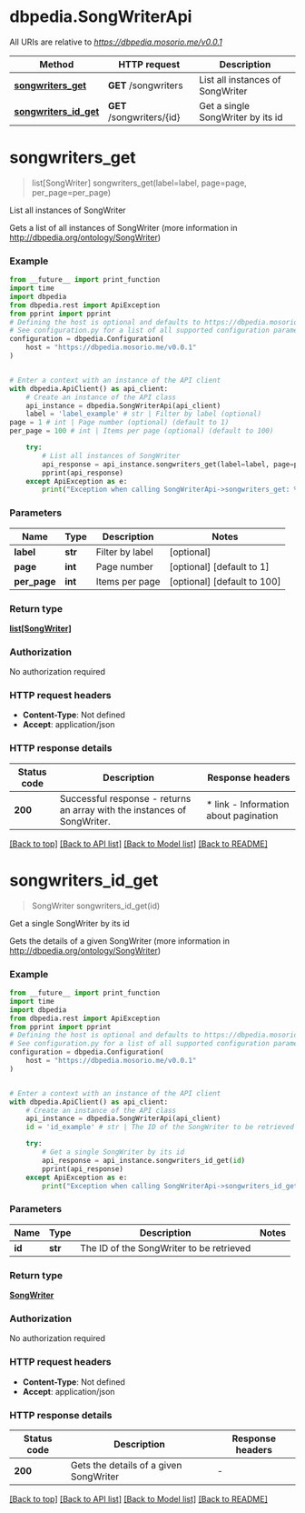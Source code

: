 # dbpedia.SongWriterApi

All URIs are relative to *https://dbpedia.mosorio.me/v0.0.1*

Method | HTTP request | Description
------------- | ------------- | -------------
[**songwriters_get**](SongWriterApi.md#songwriters_get) | **GET** /songwriters | List all instances of SongWriter
[**songwriters_id_get**](SongWriterApi.md#songwriters_id_get) | **GET** /songwriters/{id} | Get a single SongWriter by its id


# **songwriters_get**
> list[SongWriter] songwriters_get(label=label, page=page, per_page=per_page)

List all instances of SongWriter

Gets a list of all instances of SongWriter (more information in http://dbpedia.org/ontology/SongWriter)

### Example

```python
from __future__ import print_function
import time
import dbpedia
from dbpedia.rest import ApiException
from pprint import pprint
# Defining the host is optional and defaults to https://dbpedia.mosorio.me/v0.0.1
# See configuration.py for a list of all supported configuration parameters.
configuration = dbpedia.Configuration(
    host = "https://dbpedia.mosorio.me/v0.0.1"
)


# Enter a context with an instance of the API client
with dbpedia.ApiClient() as api_client:
    # Create an instance of the API class
    api_instance = dbpedia.SongWriterApi(api_client)
    label = 'label_example' # str | Filter by label (optional)
page = 1 # int | Page number (optional) (default to 1)
per_page = 100 # int | Items per page (optional) (default to 100)

    try:
        # List all instances of SongWriter
        api_response = api_instance.songwriters_get(label=label, page=page, per_page=per_page)
        pprint(api_response)
    except ApiException as e:
        print("Exception when calling SongWriterApi->songwriters_get: %s\n" % e)
```

### Parameters

Name | Type | Description  | Notes
------------- | ------------- | ------------- | -------------
 **label** | **str**| Filter by label | [optional] 
 **page** | **int**| Page number | [optional] [default to 1]
 **per_page** | **int**| Items per page | [optional] [default to 100]

### Return type

[**list[SongWriter]**](SongWriter.md)

### Authorization

No authorization required

### HTTP request headers

 - **Content-Type**: Not defined
 - **Accept**: application/json

### HTTP response details
| Status code | Description | Response headers |
|-------------|-------------|------------------|
**200** | Successful response - returns an array with the instances of SongWriter. |  * link - Information about pagination <br>  |

[[Back to top]](#) [[Back to API list]](../README.md#documentation-for-api-endpoints) [[Back to Model list]](../README.md#documentation-for-models) [[Back to README]](../README.md)

# **songwriters_id_get**
> SongWriter songwriters_id_get(id)

Get a single SongWriter by its id

Gets the details of a given SongWriter (more information in http://dbpedia.org/ontology/SongWriter)

### Example

```python
from __future__ import print_function
import time
import dbpedia
from dbpedia.rest import ApiException
from pprint import pprint
# Defining the host is optional and defaults to https://dbpedia.mosorio.me/v0.0.1
# See configuration.py for a list of all supported configuration parameters.
configuration = dbpedia.Configuration(
    host = "https://dbpedia.mosorio.me/v0.0.1"
)


# Enter a context with an instance of the API client
with dbpedia.ApiClient() as api_client:
    # Create an instance of the API class
    api_instance = dbpedia.SongWriterApi(api_client)
    id = 'id_example' # str | The ID of the SongWriter to be retrieved

    try:
        # Get a single SongWriter by its id
        api_response = api_instance.songwriters_id_get(id)
        pprint(api_response)
    except ApiException as e:
        print("Exception when calling SongWriterApi->songwriters_id_get: %s\n" % e)
```

### Parameters

Name | Type | Description  | Notes
------------- | ------------- | ------------- | -------------
 **id** | **str**| The ID of the SongWriter to be retrieved | 

### Return type

[**SongWriter**](SongWriter.md)

### Authorization

No authorization required

### HTTP request headers

 - **Content-Type**: Not defined
 - **Accept**: application/json

### HTTP response details
| Status code | Description | Response headers |
|-------------|-------------|------------------|
**200** | Gets the details of a given SongWriter |  -  |

[[Back to top]](#) [[Back to API list]](../README.md#documentation-for-api-endpoints) [[Back to Model list]](../README.md#documentation-for-models) [[Back to README]](../README.md)


